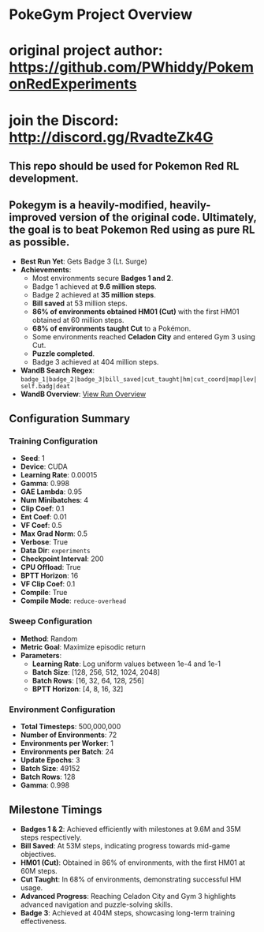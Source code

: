 # PokeGym Project Overview
# original project author: https://github.com/PWhiddy/PokemonRedExperiments
# join the Discord: http://discord.gg/RvadteZk4G

## This repo should be used for Pokemon Red RL development.
## Pokegym is a heavily-modified, heavily-improved version of the original code. Ultimately, the goal is to beat Pokemon Red using as pure RL as possible.

- **Best Run Yet**: Gets Badge 3 (Lt. Surge)
- **Achievements**:
  - Most environments secure **Badges 1 and 2**.
  - Badge 1 achieved at **9.6 million steps**.
  - Badge 2 achieved at **35 million steps**.
  - **Bill saved** at 53 million steps.
  - **86% of environments obtained HM01 (Cut)** with the first HM01 obtained at 60 million steps.
  - **68% of environments taught Cut** to a Pokémon.
  - Some environments reached **Celadon City** and entered Gym 3 using Cut.
  - **Puzzle completed**.
  - Badge 3 achieved at 404 million steps.
- **WandB Search Regex**: `badge_1|badge_2|badge_3|bill_saved|cut_taught|hm|cut_coord|map|lev|self.badg|deat`
- **WandB Overview**: [View Run Overview](https://wandb.ai/xinpw8/pufferlib/runs/2ffnd4xg/overview?nw=nwuserxinpw8)

## Configuration Summary

### Training Configuration

- **Seed**: 1
- **Device**: CUDA
- **Learning Rate**: 0.00015
- **Gamma**: 0.998
- **GAE Lambda**: 0.95
- **Num Minibatches**: 4
- **Clip Coef**: 0.1
- **Ent Coef**: 0.01
- **VF Coef**: 0.5
- **Max Grad Norm**: 0.5
- **Verbose**: True
- **Data Dir**: `experiments`
- **Checkpoint Interval**: 200
- **CPU Offload**: True
- **BPTT Horizon**: 16
- **VF Clip Coef**: 0.1
- **Compile**: True
- **Compile Mode**: `reduce-overhead`

### Sweep Configuration

- **Method**: Random
- **Metric Goal**: Maximize episodic return
- **Parameters**:
  - **Learning Rate**: Log uniform values between 1e-4 and 1e-1
  - **Batch Size**: [128, 256, 512, 1024, 2048]
  - **Batch Rows**: [16, 32, 64, 128, 256]
  - **BPTT Horizon**: [4, 8, 16, 32]

### Environment Configuration

- **Total Timesteps**: 500,000,000
- **Number of Environments**: 72
- **Environments per Worker**: 1
- **Environments per Batch**: 24
- **Update Epochs**: 3
- **Batch Size**: 49152
- **Batch Rows**: 128
- **Gamma**: 0.998

## Milestone Timings

- **Badges 1 & 2**: Achieved efficiently with milestones at 9.6M and 35M steps respectively.
- **Bill Saved**: At 53M steps, indicating progress towards mid-game objectives.
- **HM01 (Cut)**: Obtained in 86% of environments, with the first HM01 at 60M steps.
- **Cut Taught**: In 68% of environments, demonstrating successful HM usage.
- **Advanced Progress**: Reaching Celadon City and Gym 3 highlights advanced navigation and puzzle-solving skills.
- **Badge 3**: Achieved at 404M steps, showcasing long-term training effectiveness.
